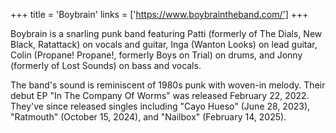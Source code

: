+++
title = 'Boybrain'
links = ['https://www.boybraintheband.com/']
+++

Boybrain is a snarling punk band featuring Patti (formerly of The Dials, New Black, Ratattack) on vocals and guitar, Inga (Wanton Looks) on lead guitar, Colin (Propane! Propane!, formerly Boys on Trial) on drums, and Jonny (formerly of Lost Sounds) on bass and vocals.

The band's sound is reminiscent of 1980s punk with woven-in melody. Their debut EP "In The Company Of Worms" was released February 22, 2022. They've since released singles including "Cayo Hueso" (June 28, 2023), "Ratmouth" (October 15, 2024), and "Nailbox" (February 14, 2025).
